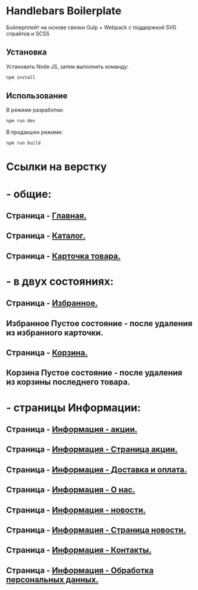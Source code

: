 # Handlebars Boilerplate

Бойлерплейт на основе связки Gulp + Webpack с поддержкой SVG спрайтов и SCSS

## Установка

Установить Node JS, затем выполнить команду:

```bash
npm install
```

## Использование

В режиме разработки:

```bash
npm run dev
```
В продакшен режиме:

```bash
npm run build
```

# Ссылки на верстку

# - общие:
## Страница - [Главная.](https://eduardoalparov.github.io/tire-store/)
## Страница - [Каталог.](https://eduardoalparov.github.io/tire-store/catalog.html)
## Страница - [Карточка товара.](https://eduardoalparov.github.io/tire-store/product.html)

# - в двух состояниях:
## Страница - [Избранное.](https://eduardoalparov.github.io/tire-store/favorites.html)
## Избранное Пустое состояние - после удаления из избранного карточки.
## Страница - [Корзина.](https://eduardoalparov.github.io/tire-store/cart.html)
## Корзина Пустое состояние - после удаления из корзины последнего товара.

# - страницы Информации:
## Страница - [Информация - акции.](https://eduardoalparov.github.io/tire-store/info-promo.html)
## Страница - [Информация - Страница акции.](https://eduardoalparov.github.io/tire-store/info-promo-item.html)
## Страница - [Информация - Доставка и оплата.](https://eduardoalparov.github.io/tire-store/info-delivery.html)
## Страница - [Информация - O нас.](https://eduardoalparov.github.io/tire-store/info-about.html)
## Страница - [Информация - новости.](https://eduardoalparov.github.io/tire-store/info-news.html)
## Страница - [Информация - Страница новости.](https://eduardoalparov.github.io/tire-store/info-news-item.html)
## Страница - [Информация - Контакты.](https://eduardoalparov.github.io/tire-store/info-contacts.html)
## Страница - [Информация - Oбработка персональных данных.](https://eduardoalparov.github.io/tire-store/info-policy.html)
